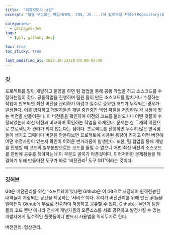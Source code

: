 ```yaml
---
title:  "레파지토리 생성"
excerpt: "웹을 구성하는 파일(HTML, CSS, JS ...)이 업로드될 저장소(Repository)를 만들어야 한다."

categories:
  - gitpages-dev
tags:
  - [git, github, dev]

toc: true
toc_sticky: true

last_modified_at: 2022-10-23T20:00:00-05:00
---
```


<!-- 헤더에 각주1 --> 

### 깃
프로젝트를 맡아 개발하고 운영을 하면 팀 협업을 통해 공동 작업을 하고 소스코드를 수정하는일이 잦다. 공동작업을 진행하며 팀원 들이 만든 소스코드를 합치거나 수정하는 작업이 반복되면 최신 버전을 관리하기 어렵고 실수로 중요한 코드가 누락되는 경우가 발생한다. 
이를 방지하고 개발자들은 개발 중간중간 백업 파일을 저장하여 각 시점에 맞는 버전을 만들어둔다. 이 버전들을 확인하여 이전의 코드를 불러오거나 어떤 것들이 수정되었는지 최신 버전과 비교하며 확인하는 작업을 하게된다. 
문제는 한 두개의 버전으로 프로젝트가 관리가 되지 않는다는 점이다. 프로젝트를 진행하면 무수히 많은 변곡점들이 생기고 그때마다 버전을 만들다보면 프로젝트에 사용된 용량이 커지고 어떤 버전에 어떤 수정사항이 있는지 확인이 어려운 번거러움이 발생한다. 
또한, 팀 협업을 통해 개발을 진행할 때 코드의 일부분만으로는 코드를 돌릴 수 없으니 매번 최신 버전의 소스코드를 한번에 공유를 해야하는데 이 부분도 골치가 아픈것이다. 
이러저러한 문제점들을 해결하기 위해 만들어진 도구가 바로 ‘버전관리<sup>[1](#버전관리노트)</sup> 도구 GIT’이라는 것이다.  

___

### 깃허브
Git은 버전관리를 위한 ‘소프트웨어’였다면 Github은 이 Git으로 저장되어 원격전송된 내역들이 저장되는 공간을 제공하는 ‘서비스’이다. 
우리가 버전관리를 위해 만든 git들을 얼마든지 Github에 무료로 전송하여 저장하고 공유할 수 있다. 
Github는 본인과 팀원들의 코드 뿐만 아니라 전세계 개발자들의 오픈소스를 서로 공유하고 발전시킬 수 있는 개발자에게 필수적인 플랫폼이니 반드시 사용법을 익혀두기로 한다.  




<!-- 각주에 대한 주석 --> 
<a name="버전관리노트">버전관리</a>: 형상관리.
